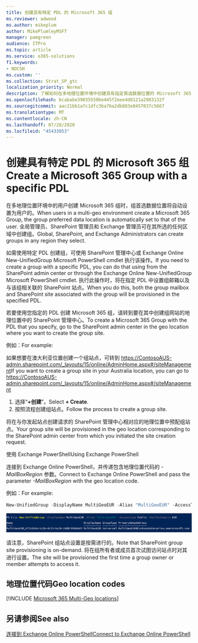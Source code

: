 ```yaml
---
title: 创建具有特定 PDL 的 Microsoft 365 组
ms.reviewer: adwood
ms.author: mikeplum
author: MikePlumleyMSFT
manager: pamgreen
audience: ITPro
ms.topic: article
ms.service: o365-solutions
f1.keywords:
- NOCSH
ms.custom: ''
ms.collection: Strat_SP_gtc
localization_priority: Normal
description: 了解如何在多地理位置环境中创建具有指定首选数据位置的 Microsoft 365 组。
ms.openlocfilehash: bcababe39035550be445f2eee4d8121a2983132f
ms.sourcegitcommit: aac21bb1a7c1dfc3ba76a2db883e0457037c5667
ms.translationtype: MT
ms.contentlocale: zh-CN
ms.lasthandoff: 07/28/2020
ms.locfileid: "45433853"
---
```

# <a name="create-a-microsoft-365-group-with-a-specific-pdl"></a><span data-ttu-id="bac66-103">创建具有特定 PDL 的 Microsoft 365 组</span><span class="sxs-lookup"><span data-stu-id="bac66-103">Create a Microsoft 365 Group with a specific PDL</span></span>

<span data-ttu-id="bac66-104">在多地理位置环境中的用户创建 Microsoft 365 组时，组首选数据位置将自动设置为用户的。</span><span class="sxs-lookup"><span data-stu-id="bac66-104">When users in a multi-geo environment create a Microsoft 365 Group, the group preferred data location is automatically set to that of the user.</span></span> <span data-ttu-id="bac66-105">全局管理员、SharePoint 管理员和 Exchange 管理员可在其所选的任何区域中创建组。</span><span class="sxs-lookup"><span data-stu-id="bac66-105">Global, SharePoint, and Exchange Administrators can create groups in any region they select.</span></span> 

<span data-ttu-id="bac66-106">如需使用特定 PDL 创建组，可使用 SharePoint 管理中心或 Exchange Online New-UnifiedGroup Microsoft PowerShell cmdlet 执行该操作。</span><span class="sxs-lookup"><span data-stu-id="bac66-106">If you need to create a group with a specific PDL, you can do that using from the SharePoint admin center or through the Exchange Online New-UnifiedGroup Microsoft PowerShell cmdlet.</span></span> <span data-ttu-id="bac66-107">执行此操作时，将在指定 PDL 中设置组邮箱以及与该组相关联的 SharePoint 站点。</span><span class="sxs-lookup"><span data-stu-id="bac66-107">When you do this, both the group mailbox and SharePoint site associated with the group will be provisioned in the specified PDL.</span></span>

<span data-ttu-id="bac66-108">若要使用您指定的 PDL 创建 Microsoft 365 组，请转到要在其中创建组网站的地理位置中的 SharePoint 管理中心。</span><span class="sxs-lookup"><span data-stu-id="bac66-108">To create a Microsoft 365 Group with the PDL that you specify, go to the SharePoint admin center in the geo location where you want to create the group site.</span></span>

<span data-ttu-id="bac66-109">例如：</span><span class="sxs-lookup"><span data-stu-id="bac66-109">For example:</span></span>

<span data-ttu-id="bac66-110">如果想要在澳大利亚位置创建一个组站点，可转到 https://ContosoAUS-admin.sharepoint.com/_layouts/15/online/AdminHome.aspx#/siteManagement</span><span class="sxs-lookup"><span data-stu-id="bac66-110">If you want to create a group site in your Australia location, you can go to https://ContosoAUS-admin.sharepoint.com/_layouts/15/online/AdminHome.aspx#/siteManagement</span></span>

1. <span data-ttu-id="bac66-111">选择“**+创建**”。</span><span class="sxs-lookup"><span data-stu-id="bac66-111">Select **+ Create**.</span></span>
2. <span data-ttu-id="bac66-112">按照流程创建组站点。</span><span class="sxs-lookup"><span data-stu-id="bac66-112">Follow the process to create a group site.</span></span>

<span data-ttu-id="bac66-113">将在与你发起站点创建请求的 SharePoint 管理中心相对应的地理位置中预配组站点。</span><span class="sxs-lookup"><span data-stu-id="bac66-113">Your group site will be provisioned in the geo location corresponding to the SharePoint admin center from which you initiated the site creation request.</span></span> 

<span data-ttu-id="bac66-114">使用 Exchange PowerShell</span><span class="sxs-lookup"><span data-stu-id="bac66-114">Using Exchange PowerShell</span></span> 

<span data-ttu-id="bac66-115">连接到 Exchange Online PowerShell，并传递包含地理位置代码的 *-MailBoxRegion* 参数。</span><span class="sxs-lookup"><span data-stu-id="bac66-115">Connect to Exchange Online PowerShell and pass the parameter *-MailBoxRegion* with the geo location code.</span></span>

<span data-ttu-id="bac66-116">例如：</span><span class="sxs-lookup"><span data-stu-id="bac66-116">For example:</span></span> 

```PowerShell
New-UnifiedGroup -DisplayName MultiGeoEUR -Alias "MultiGeoEUR" -AccessType Public -MailboxRegion EUR 
```

![New-UnifiedGroup PowerShell cmdlet 及语法的屏幕截图](media/multi-geo-new-group-with-pdl-powershell.png)

<span data-ttu-id="bac66-118">请注意，SharePoint 组站点设置是按需进行的。</span><span class="sxs-lookup"><span data-stu-id="bac66-118">Note that SharePoint group site provisioning is on-demand.</span></span> <span data-ttu-id="bac66-119">将在组所有者或成员首次试图访问站点时对其进行设置。</span><span class="sxs-lookup"><span data-stu-id="bac66-119">The site will be provisioned the first time a group owner or member attempts to access it.</span></span>

## <a name="geo-location-codes"></a><span data-ttu-id="bac66-120">地理位置代码</span><span class="sxs-lookup"><span data-stu-id="bac66-120">Geo location codes</span></span>

[!INCLUDE [Microsoft 365 Multi-Geo locations](includes/office-365-multi-geo-locations.md)]

## <a name="see-also"></a><span data-ttu-id="bac66-121">另请参阅</span><span class="sxs-lookup"><span data-stu-id="bac66-121">See also</span></span>

[<span data-ttu-id="bac66-122">连接到 Exchange Online PowerShell</span><span class="sxs-lookup"><span data-stu-id="bac66-122">Connect to Exchange Online PowerShell</span></span>](https://docs.microsoft.com/powershell/exchange/exchange-online/connect-to-exchange-online-powershell/connect-to-exchange-online-powershell)
